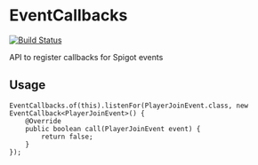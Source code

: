 # EventCallbacks

[![Build Status](http://ci.inventivetalent.org/job/EventCallbacks/badge/icon)](https://ci.inventivetalent.org/job/EventCallbacks)

API to register callbacks for Spigot events

## Usage
```
EventCallbacks.of(this).listenFor(PlayerJoinEvent.class, new EventCallback<PlayerJoinEvent>() {
	@Override
	public boolean call(PlayerJoinEvent event) {
		return false;
	}
});
```
